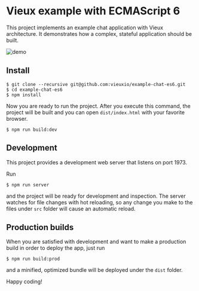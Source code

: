 # Vieux example with ECMAScript 6

This project implements an example chat application with Vieux architecture. It demonstrates how a complex, stateful application should be built.

![demo](https://cloud.githubusercontent.com/assets/698308/9188378/41976688-3fe4-11e5-940d-e555f666b294.gif)

## Install

```
$ git clone --recursive git@github.com:vieuxio/example-chat-es6.git
$ cd example-chat-es6
$ npm install
```

Now you are ready to run the project. After you execute this command, the project will be built and you can open `dist/index.html` with your favorite browser.

```
$ npm run build:dev
```

## Development

This project provides a development web server that listens on port 1973.

Run

```
$ npm run server
```

and the project will be ready for development and inspection. The server watches for file changes with hot reloading, so any change you make to the files under `src` folder will cause an automatic reload.

## Production builds

When you are satisfied with development and want to make a production build in order to deploy the app, just run

```
$ npm run build:prod
```

and a minified, optimized bundle will be deployed under the `dist` folder.

Happy coding!

